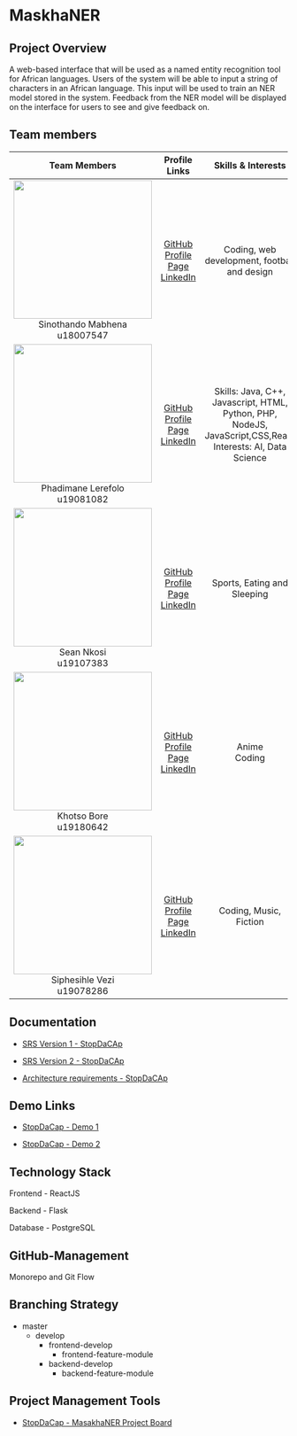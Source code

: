 # MaskhaNER

## Project Overview

A web-based interface that will be used as a named entity recognition tool for African languages. Users of the system will be able to input a string of characters in an African language. This input will be used to train an NER model stored in the system. Feedback from the NER model will be displayed on the interface for users to see and give feedback on.

## Team members

|                                **Team Members**                                |                                                                                  **Profile Links**                                                                                  |                         **Skills & Interests**                         |
| :----------------------------------------------------------------------------: | :----------------------------------------------------------------------------------------------------------------------------------------------------------------------------: | :---------------------------------------------------------------------: |
|  <img src="https://avatars.githubusercontent.com/u/53974039?v=4" width="250" height="250"> <br/> Sinothando Mabhena <br/> u18007547 | [GitHub](https://github.com/sinothandomabhena) <br/> [Profile Page](https://sinothandomabhena.github.io/) <br/> [LinkedIn](https://www.linkedin.com/in/sinothando-mabhena-2ab5301a9/) <br/> | Coding, web development, football and design  |
| <img src="https://avatars.githubusercontent.com/u/82508284?v=4" width="250" height="250"> <br/> Phadimane Lerefolo <br/> u19081082 | [GitHub](https://github.com/phadimanelerefolo) <br/> [Profile Page]() <br/> [LinkedIn](https://www.linkedin.com/in/phadimane-lerefolo-9388ab1a9/) <br/>     |  Skills: Java, C++, Javascript, HTML, Python, PHP, NodeJS, JavaScript,CSS,React               Interests: AI, Data Science|
| <img src= "https://avatars.githubusercontent.com/u/73448777?s=400&u=73eedb33e1de74cf7d3912db93c0c909907a3257&v=4" width="250" height="250"> <br/> Sean Nkosi <br/> u19107383 <br/>  | [GitHub](https://github.com/siphoxnkosi) <br/> [Profile Page](https://siphoxnkosi.github.io/) <br/> [LinkedIn](https://www.linkedin.com/in/sean-nkosi-47b7901ba/) <br/>      |        Sports, Eating and Sleeping         |
| <img src="https://avatars.githubusercontent.com/u/82458587?v=4" width="250" height="250"> <br/> Khotso Bore <br/> u19180642     | [GitHub](https://github.com/Khotso-Bore) <br/> [Profile Page]() <br/> [LinkedIn](https://www.linkedin.com/in/khotso-bore-42487620b/) <br/>        |   Anime<br/> Coding<br/>    |
| <img src="https://avatars.githubusercontent.com/u/73443014?v=4" width="250" height="250"> <br/> Siphesihle Vezi<br/> u19078286   | [GitHub](https://github.com/Siphesihle05) <br/> [Profile Page]() <br/> [LinkedIn](https://www.linkedin.com/in/siphesihle-vezi-471103210/) <br/> |  Coding, Music, Fiction  |


## Documentation

- [SRS Version 1 - StopDaCAp](https://drive.google.com/file/d/1vwcg0cf0iLb66tughppIMyYJJXOPRCmQ/view?usp=sharing)

- [SRS Version 2 - StopDaCAp](https://drive.google.com/file/d/1W7VcD3aDbkesO6wtPLqwU1DE3OHYBJ_k/view?usp=sharing)

- [Architecture requirements - StopDaCAp](https://docs.google.com/document/d/18KUGhHu3Fjvr40h5DXKYnaO1FYh1Oi7Qg8m_osAix9U/edit?usp=sharing)



## Demo Links
- [StopDaCap - Demo 1](https://drive.google.com/file/d/1nY6zOI-pzEs0-Fn2sCIAineUekJEAGyV/view?usp=sharing)

- [StopDaCap - Demo 2](https://drive.google.com/file/d/13PeCR4WkB-gCx_1qIbWK8FsenK6Cz9Ot/view?usp=sharing)

## Technology Stack
<p>Frontend - ReactJS</p>
<p>Backend - Flask</p>
<p>Database - PostgreSQL</p>

## GitHub-Management

<p>Monorepo and Git Flow</p>

## Branching Strategy

- master
  - develop
    - frontend-develop
      - frontend-feature-module
    - backend-develop
      - backend-feature-module

## Project Management Tools

- [StopDaCap - MasakhaNER Project Board](https://github.com/COS301-SE-2021/MasakhaNER/projects/1)
